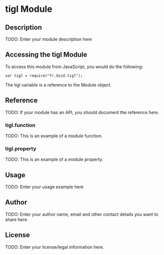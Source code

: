 # tigl Module

## Description

TODO: Enter your module description here

## Accessing the tigl Module

To access this module from JavaScript, you would do the following:

    var tigl = require("fr.dzzd.tigl");

The tigl variable is a reference to the Module object.

## Reference

TODO: If your module has an API, you should document
the reference here.

### tigl.function

TODO: This is an example of a module function.

### tigl.property

TODO: This is an example of a module property.

## Usage

TODO: Enter your usage example here

## Author

TODO: Enter your author name, email and other contact
details you want to share here.

## License

TODO: Enter your license/legal information here.
